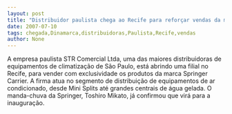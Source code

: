 ```yaml
---
layout: post
title: "Distribuidor paulista chega ao Recife para reforçar vendas da marca Springer"
date: 2007-07-10
tags: chegada,Dinamarca,distribuidoras,Paulista,Recife,vendas
author: None
---
```

A empresa paulista STR&nbsp;Comercial Ltda, uma das maiores distribuidoras de equipamentos de climatiza&ccedil;&atilde;o de S&atilde;o Paulo, est&aacute; abrindo uma filial no Recife, para vender com exclusividade os produtos da marca Springer Carrier. A firma atua no segmento de distribui&ccedil;&atilde;o de equipamentos de ar condicionado, desde Mini Splits at&eacute; grandes centrais de &aacute;gua gelada.
O manda-chuva da Springer, Toshiro Mikato, j&aacute; confirmou que vir&aacute; para a inaugura&ccedil;&atilde;o.
 